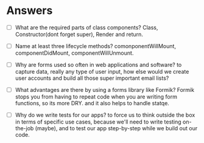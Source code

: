 # Answers

- [ ] What are the required parts of class components?
    Class, Constructor(dont forget super), Render and return. 

- [ ] Name at least three lifecycle methods?
    comonponentWillMount, componentDidMount, componentWillUnmount.

- [ ] Why are forms used so often in web applications and software?
    to capture data, really any type of user input, how else would we create user accounts and build all those super important email lists?

- [ ] What advantages are there by using a forms library like Formik?
    Formik stops you from having to repeat code when you are writing form functions, so its more DRY. and it also helps to handle statqe. 

- [ ] Why do we write tests for our apps?
    to force us to think outside the box in terms of specific use cases, because we'll need to write testing on-the-job (maybe), and to test our app step-by-step while we build out our code.
